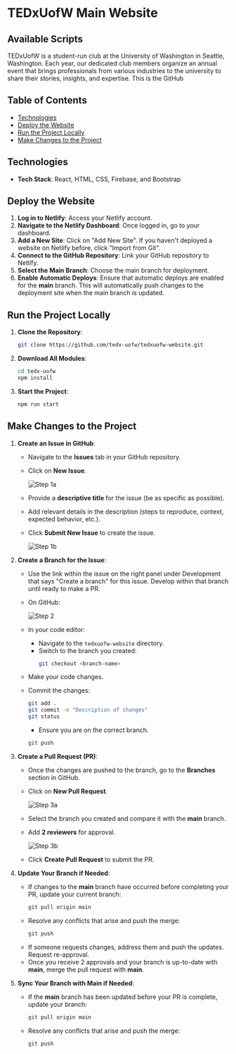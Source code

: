 # TEDxUofW Main Website

## Available Scripts
TEDxUofW is a student-run club at the University of Washington in Seattle, Washington. Each year, our dedicated club members organize an annual event that brings professionals from various industries to the university to share their stories, insights, and expertise. This is the GitHub 

## Table of Contents
- [Technologies](#technologies)
- [Deploy the Website](#deploy-the-website)
- [Run the Project Locally](#run-the-project-locally)
- [Make Changes to the Project](#make-changes-to-the-project)

## Technologies

- **Tech Stack**: React, HTML, CSS, Firebase, and Bootstrap

## Deploy the Website

1. **Log in to Netlify**: Access your Netlify account.
2. **Navigate to the Netlify Dashboard**: Once logged in, go to your dashboard.
3. **Add a New Site**: Click on "Add New Site". If you haven't deployed a website on Netlify before, click "Import from Git".
4. **Connect to the GitHub Repository**: Link your GitHub repository to Netlify.
5. **Select the Main Branch**: Choose the main branch for deployment.
6. **Enable Automatic Deploys**: Ensure that automatic deploys are enabled for the **main** branch. This will automatically push changes to the deployment site when the main branch is updated.

## Run the Project Locally

1. **Clone the Repository**:
   ```bash
   git clone https://github.com/tedx-uofw/tedxuofw-website.git
   ```

2. **Download All Modules**:
   ```bash
   cd tedx-uofw
   npm install
   ```

3. **Start the Project**:
   ```bash
   npm run start
   ```

## Make Changes to the Project

1. **Create an Issue in GitHub**:
   - Navigate to the **Issues** tab in your GitHub repository.
   - Click on **New Issue**.

     ![Step 1a](readme/step1a.png)

   - Provide a **descriptive title** for the issue (be as specific as possible).
   - Add relevant details in the description (steps to reproduce, context, expected behavior, etc.).
   - Click **Submit New Issue** to create the issue.

     ![Step 1b](readme/step1b.png)

2. **Create a Branch for the Issue**:
   - Use the link within the issue on the right panel under Development that says "Create a branch" for this issue. Develop within that branch until ready to make a PR.
   - On GitHub:

     ![Step 2](readme/step2.png)

   - In your code editor:
     - Navigate to the `tedxuofw-website` directory.
     - Switch to the branch you created:
       ```bash
       git checkout <branch-name>
       ```
   - Make your code changes.
   - Commit the changes:
     ```bash
     git add .
     git commit -m "Description of changes"
     git status
     ```
     - Ensure you are on the correct branch.
     ```bash
     git push
     ```

3. **Create a Pull Request (PR)**:
   - Once the changes are pushed to the branch, go to the **Branches** section in GitHub.
   - Click on **New Pull Request**.

     ![Step 3a](readme/step3a.png)

   - Select the branch you created and compare it with the **main** branch.
   - Add **2 reviewers** for approval.

     ![Step 3b](readme/step3b.png)

   - Click **Create Pull Request** to submit the PR.

4. **Update Your Branch if Needed**:
   - If changes to the **main** branch have occurred before completing your PR, update your current branch:
     ```bash
     git pull origin main
     ```
   - Resolve any conflicts that arise and push the merge:
     ```bash
     git push
     ```
   - If someone requests changes, address them and push the updates. Request re-approval.
   - Once you receive 2 approvals and your branch is up-to-date with **main**, merge the pull request with **main**.

5. **Sync Your Branch with Main if Needed**:
   - If the **main** branch has been updated before your PR is complete, update your branch:
     ```bash
     git pull origin main
     ```
   - Resolve any conflicts that arise and push the merge:
     ```bash
     git push
     ```